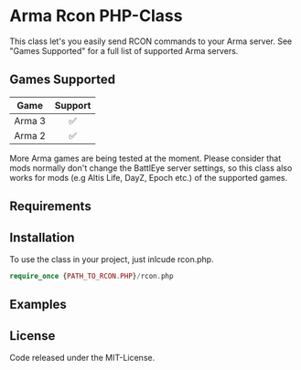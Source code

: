 # Arma Rcon PHP-Class

This class let's you easily send RCON commands to your Arma server. See "Games Supported" for a full list of supported Arma servers.

## Games Supported
| Game          | Support       |
| ------------- |:-------------:|
| Arma 3        | :white_check_mark: |
| Arma 2        | :white_check_mark:  |
More Arma games are being tested at the moment.
Please consider that mods normally don't change the BattlEye server settings, so this class also works for mods (e.g Altis Life, DayZ, Epoch etc.) of the supported games.

## Requirements

## Installation
To use the class in your project, just inlcude rcon.php.
```php
require_once {PATH_TO_RCON.PHP}/rcon.php
```

## Examples

## License
Code released under the MIT-License.

